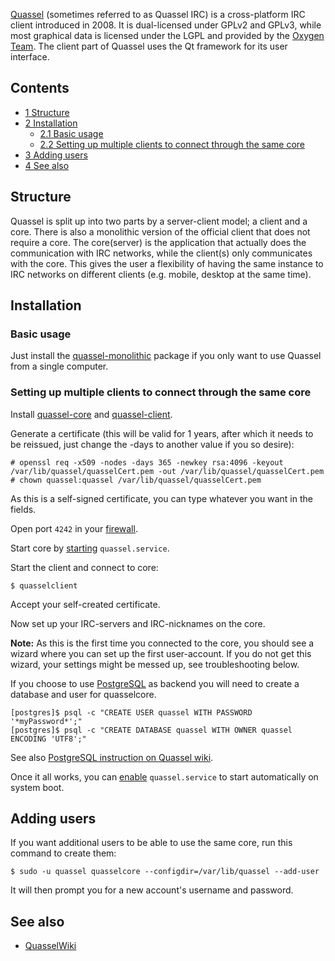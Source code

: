 [Quassel](http://quassel-irc.org/) (sometimes referred to as Quassel IRC) is a cross-platform IRC client introduced in 2008\. It is dual-licensed under GPLv2 and GPLv3, while most graphical data is licensed under the LGPL and provided by the [Oxygen Team](http://www.oxygen-icons.org/). The client part of Quassel uses the Qt framework for its user interface.

## Contents

*   [1 Structure](#Structure)
*   [2 Installation](#Installation)
    *   [2.1 Basic usage](#Basic_usage)
    *   [2.2 Setting up multiple clients to connect through the same core](#Setting_up_multiple_clients_to_connect_through_the_same_core)
*   [3 Adding users](#Adding_users)
*   [4 See also](#See_also)

## Structure

Quassel is split up into two parts by a server-client model; a client and a core. There is also a monolithic version of the official client that does not require a core. The core(server) is the application that actually does the communication with IRC networks, while the client(s) only communicates with the core. This gives the user a flexibility of having the same instance to IRC networks on different clients (e.g. mobile, desktop at the same time).

## Installation

### Basic usage

Just install the [quassel-monolithic](https://www.archlinux.org/packages/?name=quassel-monolithic) package if you only want to use Quassel from a single computer.

### Setting up multiple clients to connect through the same core

Install [quassel-core](https://www.archlinux.org/packages/?name=quassel-core) and [quassel-client](https://www.archlinux.org/packages/?name=quassel-client).

Generate a certificate (this will be valid for 1 years, after which it needs to be reissued, just change the -days to another value if you so desire):

```
# openssl req -x509 -nodes -days 365 -newkey rsa:4096 -keyout /var/lib/quassel/quasselCert.pem -out /var/lib/quassel/quasselCert.pem
# chown quassel:quassel /var/lib/quassel/quasselCert.pem

```

As this is a self-signed certificate, you can type whatever you want in the fields.

Open port `4242` in your [firewall](/index.php/Firewall "Firewall").

Start core by [starting](/index.php/Start "Start") `quassel.service`.

Start the client and connect to core:

```
$ quasselclient

```

Accept your self-created certificate.

Now set up your IRC-servers and IRC-nicknames on the core.

**Note:** As this is the first time you connected to the core, you should see a wizard where you can set up the first user-account. If you do not get this wizard, your settings might be messed up, see troubleshooting below.

If you choose to use [PostgreSQL](/index.php/PostgreSQL "PostgreSQL") as backend you will need to create a database and user for quasselcore.

```
[postgres]$ psql -c "CREATE USER quassel WITH PASSWORD '*myPassword*';"
[postgres]$ psql -c "CREATE DATABASE quassel WITH OWNER quassel ENCODING 'UTF8';"

```

See also [PostgreSQL instruction on Quassel wiki](https://bugs.quassel-irc.org/projects/quassel-irc/wiki/PostgreSQL).

Once it all works, you can [enable](/index.php/Enable "Enable") `quassel.service` to start automatically on system boot.

## Adding users

If you want additional users to be able to use the same core, run this command to create them:

```
$ sudo -u quassel quasselcore --configdir=/var/lib/quassel --add-user

```

It will then prompt you for a new account's username and password.

## See also

*   [QuasselWiki](http://bugs.quassel-irc.org/projects/quassel-irc/wiki)